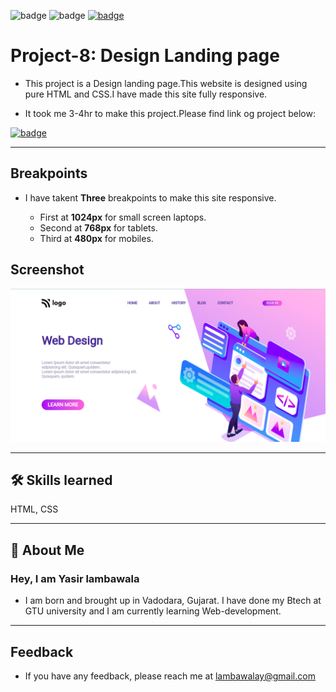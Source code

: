 ![badge](https://img.shields.io/badge/MADE%20WITH-HTML%20%26%20CSS-blue)
![badge](https://img.shields.io/badge/TIME%20TAKEN-3--4hrs-red)
[![badge](https://img.shields.io/badge/SEE%20DEMO%20-VISIT-green)](https://project8-27722.netlify.app/)

# Project-8: Design Landing page

- This project is a Design landing page.This website is designed using pure HTML and CSS.I have made this site fully responsive.

- It took me 3-4hr to make this project.Please find link og project below:

[![badge](https://img.shields.io/badge/LINK%20OF-PROJECT--8-red)](https://project8-27722.netlify.app/)

---

## Breakpoints

- I have takent **Three** breakpoints to make this site responsive.

  - First at **1024px** for small screen laptops.
  - Second at **768px** for tablets.
  - Third at **480px** for mobiles.

## Screenshot

![App Screenshot](./images/project8-image.png)

---

## 🛠 Skills learned

HTML, CSS

---

## 🚀 About Me

### Hey, I am Yasir lambawala

- I am born and brought up in Vadodara, Gujarat. I have done my Btech at GTU university and I am currently learning Web-development.

---

## Feedback

- If you have any feedback, please reach me at lambawalay@gmail.com
